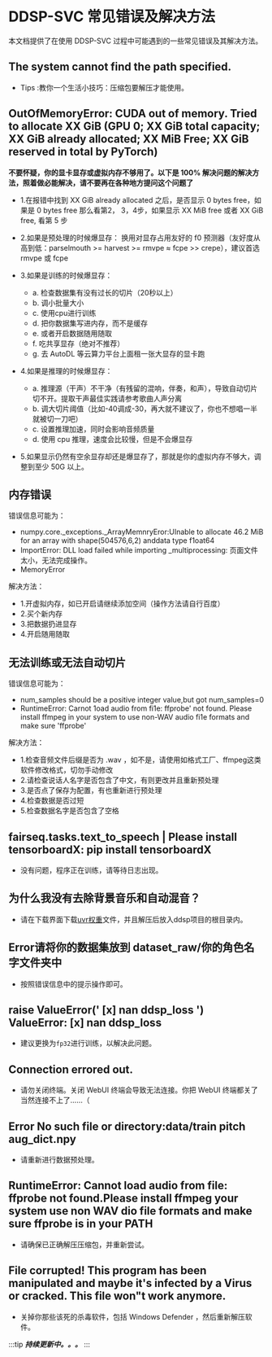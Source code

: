 # DDSP-SVC 常见错误及解决方法

本文档提供了在使用 DDSP-SVC 过程中可能遇到的一些常见错误及其解决方法。

## The system cannot find the path specified.

- Tips :教你一个生活小技巧：压缩包要解压才能使用。

## OutOfMemoryError: CUDA out of memory. Tried to allocate XX GiB (GPU 0; XX GiB total capacity; XX GiB already allocated; XX MiB Free; XX GiB reserved in total by PyTorch)

**不要怀疑，你的显卡显存或虚拟内存不够用了。以下是 100% 解决问题的解决方法，照着做必能解决，请不要再在各种地方提问这个问题了**

 - 1.在报错中找到 XX GiB already allocated 之后，是否显示 0 bytes free，如果是 0 bytes free 那么看第2， 3，4步，如果显示 XX MiB free 或者 XX GiB free, 看第 5 步

 - 2.如果是预处理的时候爆显存：
    换用对显存占用友好的 f0 预测器（友好度从高到低：parselmouth >= harvest >= rmvpe ≈ fcpe >> crepe），建议首选 rmvpe 或 fcpe

 - 3.如果是训练的时候爆显存：
   - a. 检查数据集有没有过长的切片（20秒以上）
   - b. 调小批量大小
   - c. 使用cpu进行训练
   - d. 把你数据集写进内存，而不是缓存
   - e. 或者开启数据随用随取
   - f. 吃共享显存（绝对不推荐）
   - g. 去 AutoDL 等云算力平台上面租一张大显存的显卡跑
  
 - 4.如果是推理的时候爆显存：
   - a. 推理源（干声）不干净（有残留的混响，伴奏，和声），导致自动切片切不开。提取干声最佳实践请参考歌曲人声分离
   - b. 调大切片阈值（比如-40调成-30，再大就不建议了，你也不想唱一半就被切一刀吧）
   - c. 设置推理加速，同时会影响音频质量
   - d. 使用 cpu 推理，速度会比较慢，但是不会爆显存

 - 5.如果显示仍然有空余显存却还是爆显存了，那就是你的虚拟内存不够大，调整到至少 50G 以上。

## 内存错误

错误信息可能为：

- numpy.core._exceptions._ArrayMemnryEror:UInable to allocate 46.2 MiB for an array with shape(504576,6,2) anddata type f1oat64
- ImportError: DLL load failed while importing _multiprocessing: 页面文件太小，无法完成操作。
- MemoryError

解决方法：

 - 1.开虚拟内存，如已开启请继续添加空间（操作方法请自行百度）
 - 2.买个新内存
 - 3.把数据扔进显存
 - 4.开启随用随取    

## 无法训练或无法自动切片

错误信息可能为：

- num_samples should be a positive integer value,but got num_samples=0
- RuntimeError: Carnot 1oad audio from fi1e: ffprobe' not found. Please install ffmpeg in your system to use non-WAV audio fi1e formats and make sure 'ffprobe'

解决方法：

- 1.检查音频文件后缀是否为 .wav ，如不是，请使用如格式工厂、ffmpeg这类软件修改格式，切勿手动修改
- 2.请检查说话人名字是否包含了中文，有则更改并且重新预处理
- 3.是否点了保存为配置，有也重新进行预处理
- 4.检查数据是否过短
- 5.检查数据名字是否包含了空格


## fairseq.tasks.text_to_speech | Please install tensorboardX: pip install tensorboardX

- 没有问题，程序正在训练，请等待日志出现。

## 为什么我没有去除背景音乐和自动混音？

- 请在下载界面下载[uvr权重](https://www.123pan.com/s/BEzKjv-MCqqv.html)文件，并且解压后放入ddsp项目的根目录内。

## Error请将你的数据集放到 dataset_raw/你的角色名字文件夹中

- 按照错误信息中的提示操作即可。

## raise ValueError(' [x] nan ddsp_loss ') ValueError:  [x] nan ddsp_loss

- 建议更换为`fp32`进行训练，以解决此问题。

## Connection errored out.

- 请勿关闭终端。关闭 WebUI 终端会导致无法连接。你把 WebUI 终端都关了当然连接不上了……（

## Error No such file or directory:data/train pitch aug_dict.npy

- 请重新进行数据预处理。

## RuntimeError: Cannot load audio from file: ffprobe not found.Please install ffmpeg your system use non WAV dio file formats and make sure ffprobe is in your PATH

- 请确保已正确解压压缩包，并重新尝试。

## File corrupted! This program has been manipulated and maybe it's infected by a Virus or cracked. This file won"t work anymore.

- 关掉你那些该死的杀毒软件，包括 Windows Defender ，然后重新解压软件。

:::tip
***持续更新中。。。***
:::